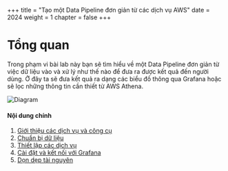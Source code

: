 +++
title = "Tạo một Data Pipeline đơn giản từ các dịch vụ AWS"
date = 2024
weight = 1
chapter = false
+++

# Tổng quan

Trong phạm vi bài lab này bạn sẽ tìm hiểu về một Data Pipeline đơn giản từ việc dữ liệu vào và xử lý như thế nào để đưa ra được kết quả đến người dùng. Ở đây ta sẽ đưa kết quả ra dạng các biểu đồ thông qua Grafana hoặc sẽ lọc những thông tin cần thiết từ AWS Athena.

![Diagram](/images/0/AWS_Basic_Data_Pipeline.png?width=60pc)

#### Nội dung chính

1. [Giới thiệu các dịch vụ và công cụ](1-introduce-service/)
2. [Chuẩn bị dữ liệu](2-eda-data/)
3. [Thiết lập các dịch vụ](3-preparation-step/)
4. [Cài đặt và kết nối với Grafana](4-set-up-grafana/)
5. [Dọn dẹp tài nguyên](5-clean-up/)
